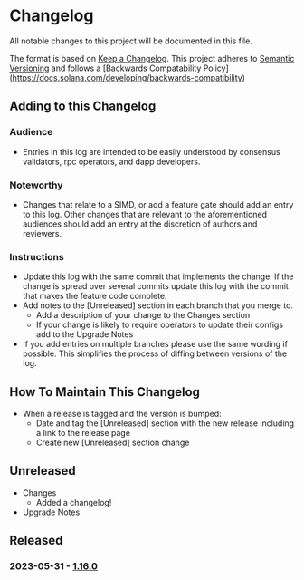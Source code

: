# Changelog
All notable changes to this project will be documented in this file.

The format is based on [Keep a Changelog](https://keepachangelog.com/en/1.0.0/).
This project adheres to [Semantic Versioning](https://semver.org/spec/v2.0.0.html)
and follows a [Backwards Compatability Policy]
(https://docs.solana.com/developing/backwards-compatibility)

## Adding to this Changelog
### Audience
* Entries in this log are intended to be easily understood by consensus
validators, rpc operators, and dapp developers.

### Noteworthy
* Changes that relate to a SIMD, or add a feature gate should add an entry to
this log. Other changes that are relevant to the aforementioned audiences should
add an entry at the discretion of authors and reviewers.

### Instructions
* Update this log with the same commit that implements the change. If the change
is spread over several commits update this log with the commit that makes the
feature code complete.
* Add notes to the [Unreleased] section in each branch that you merge to.
  * Add a description of your change to the Changes section
  * If your change is likely to require operators to update their configs add to
  the Upgrade Notes
* If you add entries on multiple branches please use the same wording if
possible. This simplifies the process of diffing between versions of the log.

## How To Maintain This Changelog
* When a release is tagged and the version is bumped:
  * Date and tag the [Unreleased] section with the new release including a link
  to the release page
  * Create new [Unreleased] section
change
## Unreleased
* Changes
  * Added a changelog!
* Upgrade Notes

## Released
### 2023-05-31 - [1.16.0](https://github.com/solana-labs/solana/releases/tag/v1.16.0)
